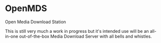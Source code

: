 # OpenMDS
Open Media Download Station

This is still very much a work in progress but it's intended use will be an all-in-one out-of-the-box Media Download Server with all bells and whistles.
